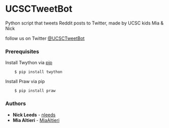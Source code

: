 # UCSCTweetBot
Python script that tweets Reddit posts to Twitter, made by UCSC kids Mia &amp; Nick

follow us on Twitter [@UCSCTweetBot](https://twitter.com/UCSCTweetBot)

### Prerequisites

Install Twython via [pip](http://www.pip-installer.org/)
```
    $ pip install twython
```
    
Install Praw via pip

```
    $ pip install praw
```


### Authors

* **Nick Leeds** - [nleeds](https://github.com/nleeds)
* **Mia Altieri** - [MiaAltieri](https://github.com/MiaAltieri)
